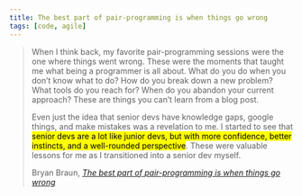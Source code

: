 ```yaml
---
title: The best part of pair-programming is when things go wrong
tags: [code, agile]
---
```

> When I think back, my favorite pair-programming sessions were the one where things went wrong. These were the moments that taught me what being a programmer is all about. What do you do when you don’t know what to do? How do you break down a new problem? What tools do you reach for? When do you abandon your current approach? These are things you can’t learn from a blog post.
> 
> Even just the idea that senior devs have knowledge gaps, google things, and make mistakes was a revelation to me. I started to see that <mark>senior devs are a lot like junior devs, but with more confidence, better instincts, and a well-rounded perspective</mark>. These were valuable lessons for me as I transitioned into a senior dev myself.
> <footer>Bryan Braun, <a href="https://www.bryanbraun.com/2022/12/31/the-best-part-of-pair-programming/"><cite>The best part of pair-programming is when things go wrong</cite></a></footer>